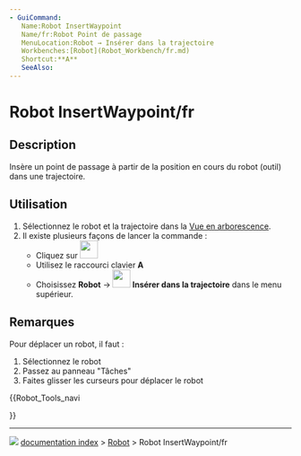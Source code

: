 ```yaml
---
- GuiCommand:
   Name:Robot InsertWaypoint
   Name/fr:Robot Point de passage
   MenuLocation:Robot → Insérer dans la trajectoire 
   Workbenches:[Robot](Robot_Workbench/fr.md)
   Shortcut:**A**
   SeeAlso:
---
```


# Robot InsertWaypoint/fr

## Description

Insère un point de passage à partir de la position en cours du robot (outil) dans une trajectoire.

## Utilisation

1.  Sélectionnez le robot et la trajectoire dans la [Vue en arborescence](Tree_view/fr.md).
2.  Il existe plusieurs façons de lancer la commande :
    -   Cliquez sur <img alt="" src=images/Robot_InsertWaypoint.svg  style="width:32px;">
    -   Utilisez le raccourci clavier **A**
    -   Choisissez **Robot** → **<img src="images/Robot_InsertWaypoint.svg" width=32px> Insérer dans la trajectoire** dans le menu supérieur.

## Remarques

Pour déplacer un robot, il faut :

1.  Sélectionnez le robot
2.  Passez au panneau \"Tâches\"
3.  Faites glisser les curseurs pour déplacer le robot





{{Robot_Tools_navi

}}



---
![](images/Button_right.svg) [documentation index](../README.md) > [Robot](Robot_Workbench.md) > Robot InsertWaypoint/fr
